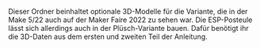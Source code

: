 Dieser Ordner beinhaltet optionale 3D-Modelle für die Variante, die in der Make 5/22 auch auf der Maker Faire 2022 zu sehen war. Die ESP-Posteule lässt sich allerdings auch in der Plüsch-Variante bauen. Dafür benötigt ihr die 3D-Daten aus dem ersten und zweiten Teil der Anleitung. 
